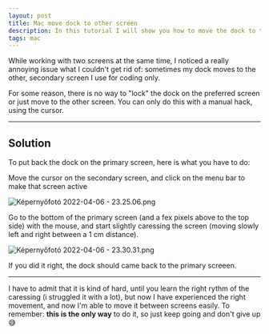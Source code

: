 ```yaml
---
layout: post
title: Mac move dock to other screen
description: In this tutorial I will show you how to move the dock to the other screen you are using, on Mac.
tags: mac
---
```


While working with two screens at the same time, I noticed a really annoying issue what I couldn't get rid of: sometimes my dock moves to the other, secondary screen I use for coding only.

For some reason, there is no way to "lock" the dock on the preferred screen or just move to the other screen. You can only do this with a manual hack, using the cursor.

---

## Solution

To put back the dock on the primary screen, here is what you have to do:

Move the cursor on the secondary screen, and click on the menu bar to make that screen active

![Képernyőfotó 2022-04-06 - 23.25.06.png](https://res.craft.do/user/full/34d81fee-a2e7-021c-d5fc-2e46d6c760cb/doc/F025DB9E-FABE-47A7-9F32-5B894AA72157/17AEA63B-370D-4E10-8CCB-1D79A7DACD57_2/AQWDcQpUK5rXByMJNDtWz0jxzSjdseOVfCK8MCWork4z/Kepernyofoto%202022-04-06%20-%2023.25.06.png)

Go to the bottom of the primary screen (and a fex pixels above to the top side) with the mouse, and start slightly caressing the screen (moving slowly left and right between a 1 cm distance).

![Képernyőfotó 2022-04-06 - 23.30.31.png](https://res.craft.do/user/full/34d81fee-a2e7-021c-d5fc-2e46d6c760cb/doc/F025DB9E-FABE-47A7-9F32-5B894AA72157/FDA8D7B4-E4B5-49EC-AB94-FCBC9B0328A7_2/i3X4PpjccdVy9Oawxv9zfQXy50ShaBePvmxbys6IjWwz/Kepernyofoto%202022-04-06%20-%2023.30.31.png)

If you did it right, the dock should came back to the primary screeen.

---

I have to admit that it is kind of hard, until you learn the right rythm of the caressing (i struggled it with a lot), but now I have experienced the right movement, and now I'm able to move it between screens easily. To remember: **this is the only way** to do it, so just keep going and don't give up 😅
